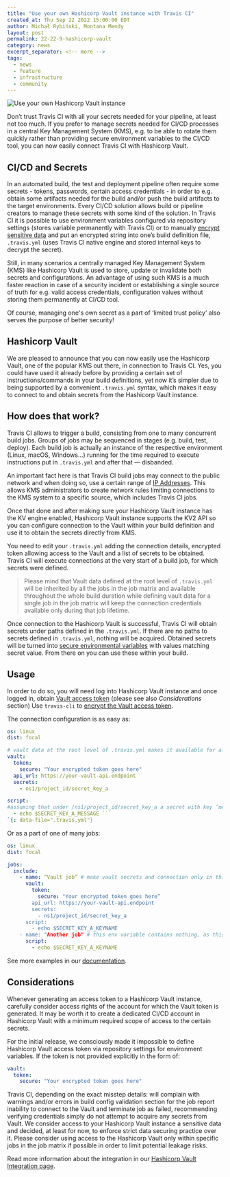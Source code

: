 ```yaml
---
title: "Use your own Hashicorp Vault instance with Travis CI"
created_at: Thu Sep 22 2022 15:00:00 EDT
author: Michał Rybiński, Montana Mendy
layout: post
permalink: 22-22-9-hashicorp-vault
category: news
excerpt_separator: <!-- more --> 
tags:
  - news
  - feature
  - infrastructure
  - community
---
```

![Use your own Hashicorp Vault instance](https://user-images.githubusercontent.com/20936398/191813226-896976fe-a26b-4abf-952e-a86f9904b6b6.png)

Don’t trust Travis CI with all your secrets needed for your pipeline, at least not too much. If you prefer to manage secrets needed for CI/CD processes in a central Key Management System (KMS), e.g. to be able to rotate them quickly rather than providing secure environment variables to the CI/CD tool, you can now easily connect Travis CI with Hashicorp Vault.

<!-- more --> 

## CI/CD and Secrets

In an automated build, the test and deployment pipeline often require some secrets - tokens, passwords, certain access credentials - in order to e.g. obtain some artifacts needed for the build and/or push the build artifacts to the target environments. Every CI/CD solution allows build or pipeline creators to manage these secrets with some kind of the solution. In Travis CI it is possible to use environment variables configured via repository settings (stores variable permanently with Travis CI) or to manually [encrypt sensitive data](https://docs.travis-ci.com/user/encryption-keys/) and put an encrypted string into one’s build definition file, `.travis.yml` (uses Travis CI native engine and stored internal keys to decrypt the secret).

Still, in many scenarios a centrally managed Key Management System (KMS) like Hashicorp Vault is used to store, update or invalidate both secrets and configurations. An advantage of using such KMS is a much faster reaction in case of a security incident or establishing a single source of truth for e.g. valid access credentials, configuration values without storing them permanently at CI/CD tool.

Of course, managing one's own secret as a part of ‘limited trust policy’ also serves the purpose of better security!

## Hashicorp Vault

We are pleased to announce that you can now easily use the Hashicorp Vault, one of the popular KMS out there, in connection to Travis CI. Yes, you could have used it already before by providing a certain set of instructions/commands in your build definitions, yet now it’s simpler due to being supported by a convenient `.travis.yml` syntax, which makes it easy to connect to and obtain secrets from the Hashicorp Vault instance.

## How does that work?

Travis CI allows to trigger a build, consisting from one to many concurrent build jobs. Groups of jobs may be sequenced in stages (e.g. build, test, deploy). Each build job is actually an instance of the respective environment (Linux, macOS, Windows…) running for the time required to execute instructions put in `.travis.yml` and after that — disbanded.

An important fact here is that Travis CI build jobs may connect to the public network and when doing so, use a certain range of [IP Addresses](https://docs.travis-ci.com/user/ip-addresses/). This allows KMS administrators to create network rules limiting connections to the KMS system to a specific source, which includes Travis CI jobs.

Once that done and after making sure your Hashicorp Vault instance has the KV engine enabled, Hashicorp Vault instance supports the KV2 API so you can configure connection to the Vault within your build definition and use it to obtain the secrets directly from KMS.

You need to edit your `.travis.yml` adding the connection details, encrypted token allowing access to the Vault and a list of secrets to be obtained. Travis CI will execute connections at the very start of a build job, for which secrets were defined. 

> Please mind that Vault data defined at the root level  of `.travis.yml` will be inherited by all the jobs in the job matrix and available throughout the whole build duration while defining vault data for a single job in the job matrix will keep the connection credentials available only during that job lifetime.

Once connection to the Hashicorp Vault is successful, Travis CI will obtain secrets under paths defined in the `.travis.yml`. If there are no paths to secrets defined in `.travis.yml`, nothing will be acquired. Obtained secrets will be turned into [secure environmental variables](https://docs.travis-ci.com/user/best-practices-security/#steps-travis-ci-takes-to-secure-your-data) with values matching secret value.  From there on you can use these within your build.

## Usage

In order to do so, you will need log into Hashicorp Vault instance and once logged in, obtain [Vault access token](https://www.vaultproject.io/docs/concepts/auth#tokens) (please see also *Considerations* section) Use `travis-cli` to [encrypt the Vault access token](https://docs.travis-ci.com/user/encryption-keys/#usage).

The connection configuration is as easy as:

```yml
os: linux
dist: focal

# vault data at the root level of .travis.yml makes it available for all jobs in the build
vault:
  token: 
    secure: "Your encrypted token goes here"
  api_url: https://your-vault-api.endpoint
  secrets:
    - ns1/project_id/secret_key_a 

script:
#assuming that under /ns1/project_id/secret_key_a a secret with key ‘message’ is present
  - echo $SECRET_KEY_A_MESSAGE ```
`{: data-file=".travis.yml"}
```

Or as a part of one of many jobs:

```yml
os: linux
dist: focal

jobs:
  include:
    - name: “Vault job” # make vault secrets and connection only in this job
      vault:
        token: 
          secure: "Your encrypted token goes here”
        api_url: https://your-vault-api.endpoint
        secrets:
          - ns1/project_id/secret_key_a
      script:
        - echo $SECRET_KEY_A_KEYNAME
    - name: "Another job" # this env variable contains nothing, as this job doesn't connect to Vault
      script: 
        - echo $SECRET_KEY_A_KEYNAME

```

See more examples in our [documentation](https://docs.travis-ci.com/user/hashicorp-vault-integration).

## Considerations

Whenever generating an access token to a Hashicorp Vault instance, carefully consider access rights of the account for which the Vault token is generated. It may be worth it to create a dedicated CI/CD account in Hashicorp Vault with a minimum required scope of access to the certain secrets.

For the initial release, we consciously made it impossible to define Hashicorp Vault access token via repository settings for environment variables. If the token is not provided explicitly in the form of:

```yml
vault:
  token: 
    secure: "Your encrypted token goes here"
```

Travis CI, depending on the exact misstep details: will complain with warnings and/or errors in build config validation section for the job report inability to connect to the Vault and terminate job as failed, recommending verifying credentials simply do not attempt to acquire any secrets from Vault.  We consider access to your Hashicorp Vault instance a sensitive data and decided, at least for now, to enforce strict data securing practice over it. Please consider using access to the Hashicorp Vault only within specific jobs in the job matrix if possible in order to limit potential leakage risks.

Read more information about the integration in our [Hashicorp Vault Integration page](https://docs.travis-ci.com/user/hashicorp-vault-integration).
